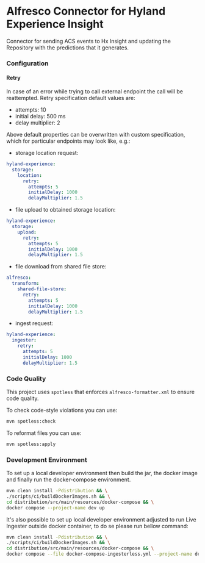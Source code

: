 # Alfresco Connector for Hyland Experience Insight

Connector for sending ACS events to Hx Insight and updating the Repository with the predictions that it generates.

### Configuration

#### Retry
In case of an error while trying to call external endpoint the call will be reattempted.
Retry specification default values are:
- attempts: 10
- initial delay: 500 ms
- delay multiplier: 2

Above default properties can be overwritten with custom specification, which for particular endpoints may look like, e.g.:
- storage location request:
```yaml
hyland-experience:
  storage:
    location:
      retry:
        attempts: 5
        initialDelay: 1000
        delayMultiplier: 1.5
```

- file upload to obtained storage location:
```yaml
hyland-experience:
  storage:
    upload:
      retry:
        attempts: 5
        initialDelay: 1000
        delayMultiplier: 1.5
```

- file download from shared file store:
```yaml
alfresco:
  transform:
    shared-file-store:
      retry:
        attempts: 5
        initialDelay: 1000
        delayMultiplier: 1.5
```

- ingest request:
```yaml
hyland-experience:
  ingester:
    retry:
      attempts: 5
      initialDelay: 1000
      delayMultiplier: 1.5
```

### Code Quality
This project uses `spotless` that enforces `alfresco-formatter.xml` to ensure code quality.

To check code-style violations you can use:
```bash
mvn spotless:check
```
To reformat files you can use:
```bash
mvn spotless:apply
```

### Development Environment

To set up a local developer environment then build the jar, the docker image and finally run the docker-compose environment.

```bash
mvn clean install -Pdistribution && \
./scripts/ci/buildDockerImages.sh && \
cd distribution/src/main/resources/docker-compose && \
docker compose --project-name dev up
```

It's also possible to set up local developer environment adjusted to run Live Ingester outside docker container, to do se please run bellow command:

```bash
mvn clean install -Pdistribution && \
./scripts/ci/buildDockerImages.sh && \
cd distribution/src/main/resources/docker-compose && \
docker compose --file docker-compose-ingesterless.yml --project-name dev up
```
